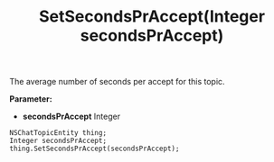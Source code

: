 ﻿---
uid: crmscript_ref_NSChatTopicEntity_SetSecondsPrAccept
title: SetSecondsPrAccept(Integer secondsPrAccept)
intellisense: NSChatTopicEntity.SetSecondsPrAccept
keywords: NSChatTopicEntity, GetSecondsPrAccept
so.topic: reference
---

The average number of seconds per accept for this topic.

**Parameter:** 
 - **secondsPrAccept** Integer

```crmscript
NSChatTopicEntity thing;
Integer secondsPrAccept;
thing.SetSecondsPrAccept(secondsPrAccept);
```

